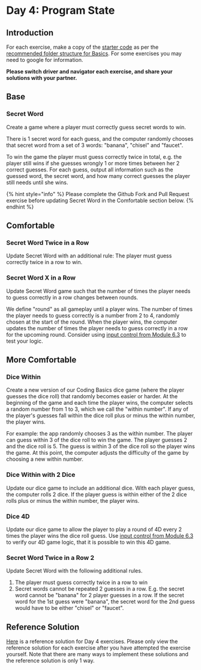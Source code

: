 # Day 4: Program State

## Introduction

For each exercise, make a copy of the [starter code](https://github.com/rocketacademy/basics-starter-code/archive/refs/heads/main.zip) as per the [recommended folder structure for Basics](../course-logistics/required-hardware-and-software/recommended-set-up.md#folder-structure-for-coding-basics). For some exercises you may need to google for information.&#x20;

**Please switch driver and navigator each exercise, and share your solutions with your partner.**

## Base

### Secret Word

Create a game where a player must correctly guess secret words to win.

There is 1 secret word for each guess, and the computer randomly chooses that secret word from a set of 3 words: "banana", "chisel" and "faucet".

To win the game the player must guess correctly twice in total, e.g. the player still wins if she guesses wrongly 1 or more times between her 2 correct guesses. For each guess, output all information such as the guessed word, the secret word, and how many correct guesses the player still needs until she wins.

{% hint style="info" %}
Please complete the Github Fork and Pull Request exercise before updating Secret Word in the Comfortable section below.
{% endhint %}

## Comfortable

### Secret Word Twice in a Row

Update Secret Word with an additional rule: The player must guess correctly twice in a row to win.

### Secret Word X in a Row

Update Secret Word game such that the number of times the player needs to guess correctly in a row changes between rounds.

We define "round" as all gameplay until a player wins. The number of times the player needs to guess correctly is a number from 2 to 4, randomly chosen at the start of the round. When the player wins, the computer updates the number of times the player needs to guess correctly in a row for the upcoming round. Consider using [input control from Module 6.3](../6-conditional-logic/6.3-boolean-and-not.md#code-control) to test your logic.

## More Comfortable

### Dice Within

Create a new version of our Coding Basics dice game (where the player guesses the dice roll) that randomly becomes easier or harder. At the beginning of the game and each time the player wins, the computer selects a random number from 1 to 3, which we call the "within number". If any of the player's guesses fall within the dice roll plus or minus the within number, the player wins.

For example: the app randomly chooses 3 as the within number. The player can guess within 3 of the dice roll to win the game. The player guesses 2 and the dice roll is 5. The guess is within 3 of the dice roll so the player wins the game. At this point, the computer adjusts the difficulty of the game by choosing a new within number.

### Dice Within with 2 Dice

Update our dice game to include an additional dice. With each player guess, the computer rolls 2 dice. If the player guess is within either of the 2 dice rolls plus or minus the within number, the player wins.

### Dice 4D

Update our dice game to allow the player to play a round of 4D every 2 times the player wins the dice roll guess. Use [input control from Module 6.3](../6-conditional-logic/6.3-boolean-and-not.md#code-control) to verify our 4D game logic, that it is possible to win this 4D game.

### Secret Word Twice in a Row 2

Update Secret Word with the following additional rules.

1. The player must guess correctly twice in a row to win
2. Secret words cannot be repeated 2 guesses in a row. E.g. the secret word cannot be "banana" for 2 player guesses in a row. If the secret word for the 1st guess were "banana", the secret word for the 2nd guess would have to be either "chisel" or "faucet".

## Reference Solution

[Here](https://github.com/rocketacademy/basics-starter-code/blob/day4/script.js) is a reference solution for Day 4 exercises. Please only view the reference solution for each exercise after you have attempted the exercise yourself. Note that there are many ways to implement these solutions and the reference solution is only 1 way.
